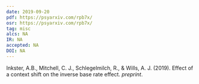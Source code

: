 ```yaml
---
date: 2019-09-20
pdf: https://psyarxiv.com/rpb7x/
osr: https://psyarxiv.com/rpb7x/
tag: misc
alcs: NA
IR: NA
accepted: NA
DOI: NA
---
```


Inkster, A.B., Mitchell, C. J., Schlegelmilch, R., & Wills, A. J. (2019). Effect of a context shift on the inverse base rate effect. _preprint_.






